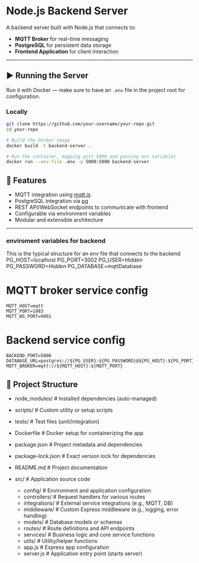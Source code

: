 # Node.js Backend Server

A backend server built with Node.js that connects to:

- **MQTT Broker** for real-time messaging
- **PostgreSQL** for persistent data storage
- **Frontend Application** for client interaction

---

## ▶️ Running the Server

Run it with Docker — make sure to have an `.env` file in the project root for configuration.

### Locally

```bash
git clone https://github.com/your-username/your-repo.git
cd your-repo

# Build the Docker image
docker build -t backend-server .

# Run the container, mapping port 5000 and passing env variables
docker run --env-file .env -p 5000:5000 backend-server
``` 

## 🚀 Features

- MQTT integration using [mqtt.js](https://github.com/mqttjs/MQTT.js)
- PostgreSQL integration via [pg](https://node-postgres.com/)
- REST API/WebSocket endpoints to communicate with frontend
- Configurable via environment variables
- Modular and extensible architecture

---

### enviroment variables for backend
This is the typical structure for an env file that connects to the backend
    PG_HOST=localhost
    PG_PORT=3002
    PG_USER=*Hidden*
    PG_PASSWORD=*Hidden*
    PG_DATABASE=mqttDatabase

# MQTT broker service config
    MQTT_HOST=mqtt
    MQTT_PORT=1883
    MQTT_WS_PORT=9001

# Backend service config
    BACKEND_PORT=5000
    DATABASE_URL=postgres://${PG_USER}:${PG_PASSWORD}@${PG_HOST}:${PG_PORT}/${PG_DATABASE}
    MQTT_BROKER=mqtt://${MQTT_HOST}:${MQTT_PORT}


## 📁 Project Structure
- node_modules/           # Installed dependencies (auto-managed)
- scripts/                # Custom utility or setup scripts
- tests/                  # Test files (unit/integration)
- Dockerfile              # Docker setup for containerizing the app
- package.json            # Project metadata and dependencies
- package-lock.json       # Exact version lock for dependencies
- README.md               # Project documentation

- src/                    # Application source code
  - config/               # Environment and application configuration
  - controllers/          # Request handlers for various routes
  - integrations/         # External service integrations (e.g., MQTT, DB)
  - middleware/           # Custom Express middleware (e.g., logging, error handling)
  - models/               # Database models or schemas
  - routes/               # Route definitions and API endpoints
  - services/             # Business logic and core service functions
  - utils/                # Utility/helper functions
  - app.js                # Express app configuration
  - server.js             # Application entry point (starts server)
